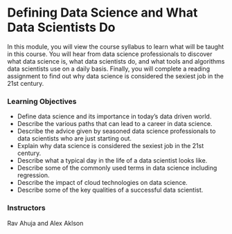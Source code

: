 # Defining Data Science and What Data Scientists Do
In this module, you will view the course syllabus to learn what will be taught in this course. You will hear from data science professionals to discover what data science is, what data scientists do, and what tools and algorithms data scientists use on a daily basis. Finally, you will complete a reading assignment to find out why data science is considered the sexiest job in the 21st century.

### Learning Objectives
- Define data science and its importance in today’s data driven world.
- Describe the various paths that can lead to a career in data science.
- Describe the advice given by seasoned data science professionals to data scientists who are just starting out.
- Explain why data science is considered the sexiest job in the 21st century.
- Describe what a typical day in the life of a data scientist looks like.
- Describe some of the commonly used terms in data science including regression.
- Describe the impact of cloud technologies on data science.
- Describe some of the key qualities of a successful data scientist.

### Instructors 
Rav Ahuja and Alex Aklson
